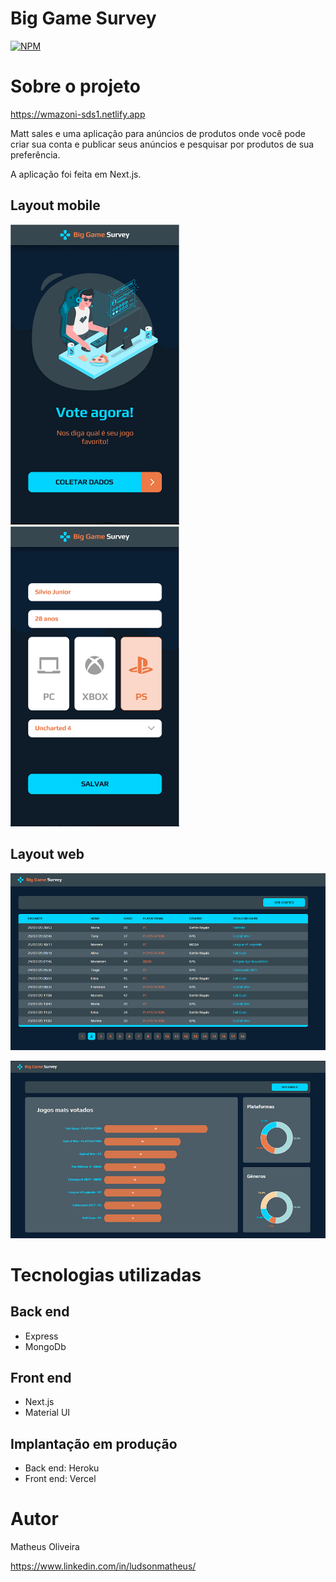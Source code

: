# Big Game Survey

[![NPM](https://img.shields.io/npm/l/react)](https://github.com/devsuperior/sds1-wmazoni/blob/master/LICENSE)

# Sobre o projeto

<https://wmazoni-sds1.netlify.app>

Matt sales e uma aplicação para anúncios de produtos onde você pode criar sua conta e publicar seus anúncios e pesquisar por produtos de sua preferência.

A aplicação foi feita em Next.js.

## Layout mobile

![Mobile 1](https://github.com/acenelio/assets/raw/main/sds1/mobile1.png) ![Mobile 2](https://github.com/acenelio/assets/raw/main/sds1/mobile2.png)

## Layout web

![Web 1](https://github.com/acenelio/assets/raw/main/sds1/web1.png)

![Web 2](https://github.com/acenelio/assets/raw/main/sds1/web2.png)

# Tecnologias utilizadas

## Back end

- Express
- MongoDb

## Front end

- Next.js
- Material UI

## Implantação em produção

- Back end: Heroku
- Front end: Vercel

# Autor

Matheus Oliveira

<https://www.linkedin.com/in/ludsonmatheus/>
